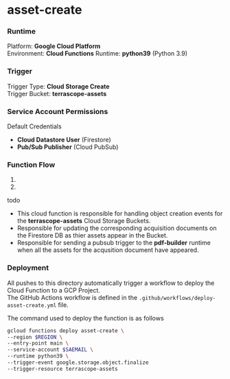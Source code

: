 # asset-create

### Runtime
Platform: **Google Cloud Platform**  
Environment: **Cloud Functions**
Runtime: **python39** (Python 3.9)  

### Trigger
Trigger Type: **Cloud Storage Create**  
Trigger Bucket: **terrascope-assets**  

### Service Account Permissions
Default Credentials
- **Cloud Datastore User** (Firestore)
- **Pub/Sub Publisher** (Cloud PubSub)


### Function Flow
1.
2. 

todo
- This cloud function is responsible for handling object creation events for the **terrascope-assets** Cloud Storage Buckets.
- Responsible for updating the corresponding acquisition documents on the Firestore DB as thier assets appear in the Bucket.
- Responsible for sending a pubsub trigger to the **pdf-builder** runtime when all the assets for the acqusition document have appeared.

### Deployment
All pushes to this directory automatically trigger a workflow to deploy the Cloud Function to a GCP Project.   
The GitHub Actions workflow is defined in the ``.github/workflows/deploy-asset-create.yml`` file.

The command used to deploy the function is as follows
```bash
gcloud functions deploy asset-create \
--region $REGION \
--entry-point main \
--service-account $SAEMAIL \
--runtime python39 \
--trigger-event google.storage.object.finalize
--trigger-resource terrascope-assets
```